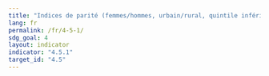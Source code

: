 ```yaml
---
title: "Indices de parité (femmes/hommes, urbain/rural, quintile inférieur/supérieur de richesse et autres paramètres tels que le handicap, le statut d’autochtone et les situations de conflit, à mesure que les données deviennent disponibles) pour tous les indicateurs dans le domaine de l’éducation de cette liste pouvant être ventilés"
lang: fr
permalink: /fr/4-5-1/
sdg_goal: 4
layout: indicator
indicator: "4.5.1"
target_id: "4.5"
---
```


